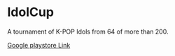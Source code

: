 # IdolCup

A tournament of K-POP Idols from 64 of more than 200.

[Google playstore Link](https://play.google.com/store/apps/details?id=com.min.idolcup)
